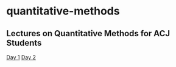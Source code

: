 # quantitative-methods

## Lectures on Quantitative Methods for ACJ Students

[Day 1](../blob/master/acjlecturesday1.org)
[Day 2](../blob/master/acjlecturesday1.org)

